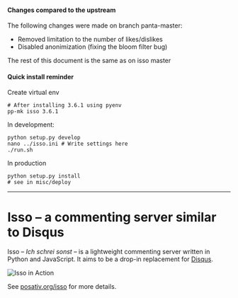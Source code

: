 #### Changes compared to the upstream

The following changes were made on branch panta-master:

- Removed limitation to the number of likes/dislikes
- Disabled anonimization (fixing the bloom filter bug)

The rest of this document is the same as on isso master

#### Quick install reminder

Create virtual env
```
# After installing 3.6.1 using pyenv
pp-mk isso 3.6.1
```

In development:
```
python setup.py develop
nano ../isso.ini # Write settings here
./run.sh
```

In production
```
python setup.py install
# see in misc/deploy
```

--------------------------

Isso – a commenting server similar to Disqus
============================================

Isso – *Ich schrei sonst* – is a lightweight commenting server written in
Python and JavaScript. It aims to be a drop-in replacement for
[Disqus](http://disqus.com).

![Isso in Action](http://posativ.org/~tmp/isso-sample.png)

See [posativ.org/isso](http://posativ.org/isso/) for more details.
